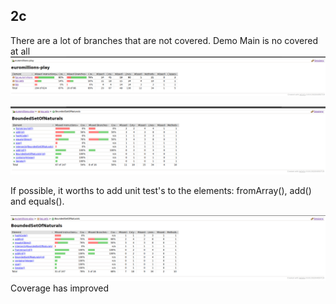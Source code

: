 ## 2c

There are a lot of branches that are not covered. Demo Main is no covered at all
![Classes/methods coverage](image.png)

![Before](image-1.png)

If possible, it worths to add unit test's to the elements: fromArray(), add() and equals().

![After](image-2.png)
 Coverage has improved